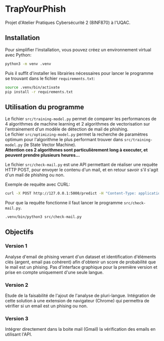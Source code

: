 # TrapYourPhish
Projet d'Atelier Pratiques Cybersécurité 2 (8INF870) à l'UQAC.

## Installation

Pour simplifier l'installation, vous pouvez créez un environnement virtual avec Python:
```bash
python3 -m venv .venv
```

Puis il suffit d'installer les librairies nécessaires pour lancer le programme se trouvant dans le fichier `requirements.txt`:
```bash
source .venv/bin/activate
pip install -r requirements.txt
```

## Utilisation du programme

Le fichier `src/training-model.py` permet de comparer les performances de 4 algorithmes de machine learning et 2 algorithmes de vectorisation sur l'entrainement d'un modèle de détection de mail de phishing.  
Le fichier `src/optimizing-model.py` permet la recherche de paramètres optimum pour l'algorithme le plus performant trouver dans `src/training-model.py` (le State Vector Machine).  
**Attention ces 2 algorithmes sont particulièrement long à executer, et peuvent prendre plusieurs heures...**  
  
Le fichier `src/check-mail.py` est une API permettant de réaliser une requête HTTP POST, pour envoyer le contenu d'un mail, et en retour savoir s'il s'agit d'un mail de phishing ou non.

Exemple de requête avec CURL:
```bash
curl -X POST http://127.0.0.1:5000/predict -H "Content-Type: application/json" -d '{"email": "Buy cheap viagra now, click on this link !!!"}'
```

Pour que la requête fonctionne il faut lancer le programme `src/check-mail.py`.
```bash
.venv/bin/python3 src/check-mail.py
```

## Objectifs

### Version 1 

Analyse d'email de phising venant d'un dataset et identification d'éléments clés (argent, email pas cohérent) afin d'obtenir un score de probabilité que le mail est un phising.
Pas d'interface graphique pour la première version et prise en compte uniquement d'une seule langue.

### Version 2
Etude de la faisabilité de l'ajout de l'analyse de pluri-langue.
Intégration de cette solution à une extension de navigateur (Chrome) qui permettra de vérifier si un email est un phising ou non.

### Version 3
Intégrer directement dans la boite mail (Gmail) la vérification des emails en utilisant l'API.
